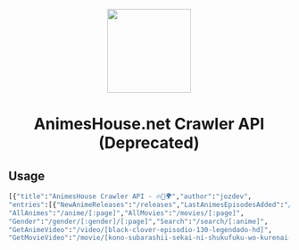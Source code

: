 <p align="center">
  <img src="https://animeshouse.net/wp-content/uploads/2019/10/animeshouse3v2.png" width=150px" align="center">
</p>
                                                                        
<h1 align="center">AnimesHouse.net Crawler API (Deprecated)</h1>

## Usage

```bash
[{"title":"AnimesHouse Crawler API - 🔥💪🌍","author":"jozdev",
"entries":[{"NewAnimeReleases":"/releases","LastAnimesEpisodesAdded":"/last",
"AllAnimes":"/anime/[:page]","AllMovies":"/movies/[:page]",
"Gender":"/gender/[:gender]/[:page]","Search":"/search/[:anime]",
"GetAnimeVideo":"/video/[black-clover-episodio-130-legendado-hd]",
"GetMovieVideo":"/movie/[kono-subarashii-sekai-ni-shukufuku-wo-kurenai-densetsu]"}]}]
```


